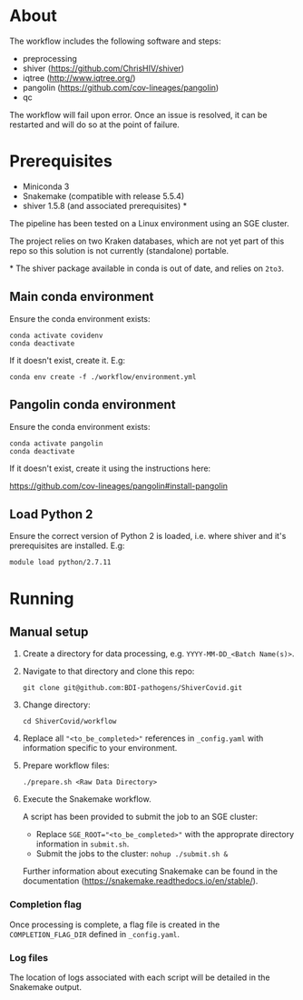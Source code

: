 # About

The workflow includes the following software and steps:

- preprocessing
- shiver (https://github.com/ChrisHIV/shiver)
- iqtree (http://www.iqtree.org/)
- pangolin (https://github.com/cov-lineages/pangolin)
- qc

The workflow will fail upon error. Once an issue is resolved, it can be restarted and will do so at the point of failure.

# Prerequisites

- Miniconda 3
- Snakemake (compatible with release 5.5.4)
- shiver 1.5.8 (and associated prerequisites) *

The pipeline has been tested on a Linux environment using an SGE cluster.

The project relies on two Kraken databases, which are not yet part of this repo so this solution is not currently (standalone) portable.

\* The shiver package available in conda is out of date, and relies on `2to3`.

## Main conda environment

Ensure the conda environment exists:
```
conda activate covidenv
conda deactivate
```
If it doesn't exist, create it. E.g:
```
conda env create -f ./workflow/environment.yml
```

## Pangolin conda environment

Ensure the conda environment exists:
```
conda activate pangolin
conda deactivate
```
If it doesn't exist, create it using the instructions here:

https://github.com/cov-lineages/pangolin#install-pangolin

## Load Python 2

Ensure the correct version of Python 2 is loaded, i.e. where shiver and it's prerequisites are installed. E.g:
```
module load python/2.7.11
```

# Running

## Manual setup

1. Create a directory for data processing, e.g. `YYYY-MM-DD_<Batch Name(s)>`.

1. Navigate to that directory and clone this repo:
    ```
    git clone git@github.com:BDI-pathogens/ShiverCovid.git
    ```

1. Change directory:
    ```
    cd ShiverCovid/workflow
    ```

1. Replace all `"<to_be_completed>"` references in `_config.yaml` with information specific to your environment.

1. Prepare workflow files:
    ```
    ./prepare.sh <Raw Data Directory>
    ```

1. Execute the Snakemake workflow.

   A script has been provided to submit the job to an SGE cluster:
   - Replace `SGE_ROOT="<to_be_completed>"` with the approprate directory information in `submit.sh`.
   - Submit the jobs to the cluster: `nohup ./submit.sh &`
   
   Further information about executing Snakemake can be found in the documentation (https://snakemake.readthedocs.io/en/stable/).

### Completion flag

Once processing is complete, a flag file is created in the `COMPLETION_FLAG_DIR` defined in `_config.yaml`.

### Log files

The location of logs associated with each script will be detailed in the Snakemake output.
